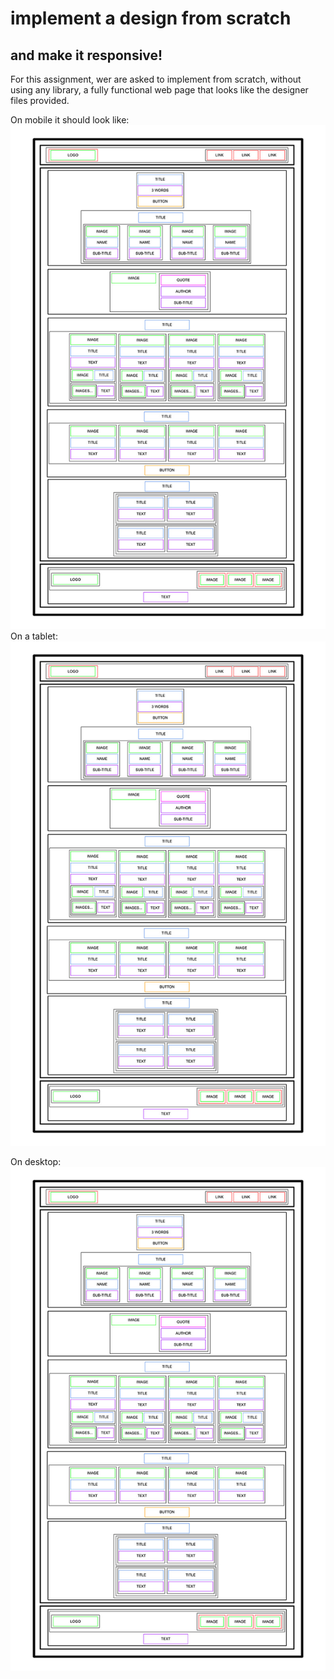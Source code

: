 # implement a design from scratch
## and make it responsive!

For this assignment, wer are asked to implement from scratch, without using any library, a fully functional web page that looks like the designer files provided.

On mobile it should look like:
![mobile design](https://github.com/wdmd2022/holbertonschool-web-development/blob/f61e085907c9ec3a797b735d7623a1f8836b9830/html_advanced/page_structure.jpg?raw=true)
On a tablet:
![tablet design](https://github.com/wdmd2022/holbertonschool-web-development/blob/f61e085907c9ec3a797b735d7623a1f8836b9830/html_advanced/page_structure.jpg?raw=true)

On desktop:
![desktop design](https://github.com/wdmd2022/holbertonschool-web-development/blob/f61e085907c9ec3a797b735d7623a1f8836b9830/html_advanced/page_structure.jpg?raw=true)